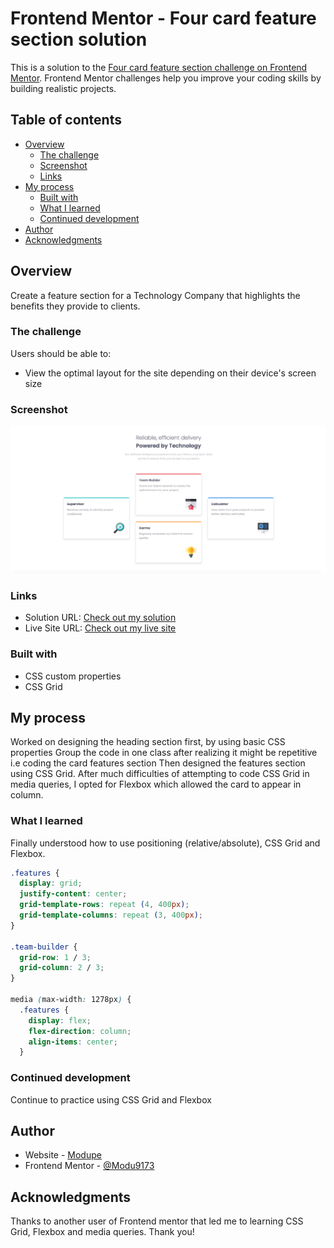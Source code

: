 # Frontend Mentor - Four card feature section solution

This is a solution to the [Four card feature section challenge on Frontend Mentor](https://www.frontendmentor.io/challenges/four-card-feature-section-weK1eFYK). Frontend Mentor challenges help you improve your coding skills by building realistic projects.

## Table of contents

- [Overview](#overview)
  - [The challenge](#the-challenge)
  - [Screenshot](#screenshot)
  - [Links](#links)
- [My process](#my-process)
  - [Built with](#built-with)
  - [What I learned](#what-i-learned)
  - [Continued development](#continued-development)
- [Author](#author)
- [Acknowledgments](#acknowledgments)


## Overview
Create a feature section for a Technology Company that highlights the benefits they provide to clients.

### The challenge

Users should be able to:

- View the optimal layout for the site depending on their device's screen size

### Screenshot

![](./Card-screenshot.png)


### Links

- Solution URL: [Check out my solution](https://www.frontendmentor.io/solutions/four-card-feature-section-using-css-grid-and-flexbox-p-rGH20qL)
- Live Site URL: [Check out my live site](https://modu9173.github.io/Four-Card-Feature-Project/)

### Built with
- CSS custom properties
- CSS Grid


## My process
Worked on designing the heading section first, by using basic CSS properties
Group the code in one class after realizing it might be repetitive i.e coding the card features section
Then designed the features section using CSS Grid.
After much difficulties of attempting to code CSS Grid in media queries, I opted for Flexbox which allowed the card to appear in column.

### What I learned

Finally understood how to use positioning (relative/absolute), CSS Grid and Flexbox.


```css
.features {
  display: grid;
  justify-content: center;
  grid-template-rows: repeat (4, 400px);
  grid-template-columns: repeat (3, 400px);
}

.team-builder {
  grid-row: 1 / 3;
  grid-column: 2 / 3;
}

media (max-width: 1278px) {
  .features {
    display: flex;
    flex-direction: column;
    align-items: center;
  }
```



### Continued development

Continue to practice using CSS Grid and Flexbox



## Author

- Website - [Modupe](https://github.com/Modu9173)
- Frontend Mentor - [@Modu9173](https://www.frontendmentor.io/profile/Modu9173)



## Acknowledgments
Thanks to another user of Frontend mentor that led me to learning CSS Grid, Flexbox and media queries. Thank you!

